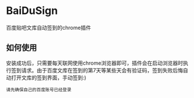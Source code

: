 # BaiDuSign
百度贴吧文库自动签到的chrome插件

## 如何使用
安装成功后，只需要每天联网使用chrome浏览器即可，插件会在启动浏览器时执行签到请求。由于百度文库在签到的第7天等某些天会有验证码，签到失败后悔自动打开文库的签到界面，手动签到:)

`请先确保自己的百度账号已经登录`
